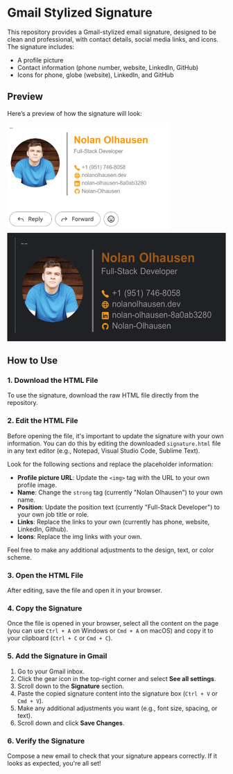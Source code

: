 # Gmail Stylized Signature

This repository provides a Gmail-stylized email signature, designed to be clean and professional, with contact details, social media links, and icons. The signature includes:
- A profile picture
- Contact information (phone number, website, LinkedIn, GitHub)
- Icons for phone, globe (website), LinkedIn, and GitHub

## Preview

Here’s a preview of how the signature will look:

<img src="https://github.com/Nolan-Olhausen/email-signature/blob/main/signaturePreview.png" alt="Email Signature Preview" height="250"> <img src="https://github.com/Nolan-Olhausen/email-signature/blob/main/signaturePreviewDark.jpeg" alt="Email Signature Preview Dark" height="250">

## How to Use

### 1. Download the HTML File

To use the signature, download the raw HTML file directly from the repository.

### 2. Edit the HTML File

Before opening the file, it's important to update the signature with your own information. You can do this by editing the downloaded `signature.html` file in any text editor (e.g., Notepad, Visual Studio Code, Sublime Text).

Look for the following sections and replace the placeholder information:
- **Profile picture URL**: Update the `<img>` tag with the URL to your own profile image.
- **Name**: Change the `strong` tag (currently "Nolan Olhausen") to your own name.
- **Position**: Update the position text (currently "Full-Stack Developer") to your own job title or role.
- **Links**: Replace the links to your own (currently has phone, website, LinkedIn, Github).
- **Icons**: Replace the img links with your own.

Feel free to make any additional adjustments to the design, text, or color scheme.

### 3. Open the HTML File

After editing, save the file and open it in your browser.

### 4. Copy the Signature

Once the file is opened in your browser, select all the content on the page (you can use `Ctrl + A` on Windows or `Cmd + A` on macOS) and copy it to your clipboard (`Ctrl + C` or `Cmd + C`).

### 5. Add the Signature in Gmail

1. Go to your Gmail inbox.
2. Click the gear icon in the top-right corner and select **See all settings**.
3. Scroll down to the **Signature** section.
4. Paste the copied signature content into the signature box (`Ctrl + V` or `Cmd + V`).
5. Make any additional adjustments you want (e.g., font size, spacing, or text).
6. Scroll down and click **Save Changes**.

### 6. Verify the Signature

Compose a new email to check that your signature appears correctly. If it looks as expected, you're all set!
